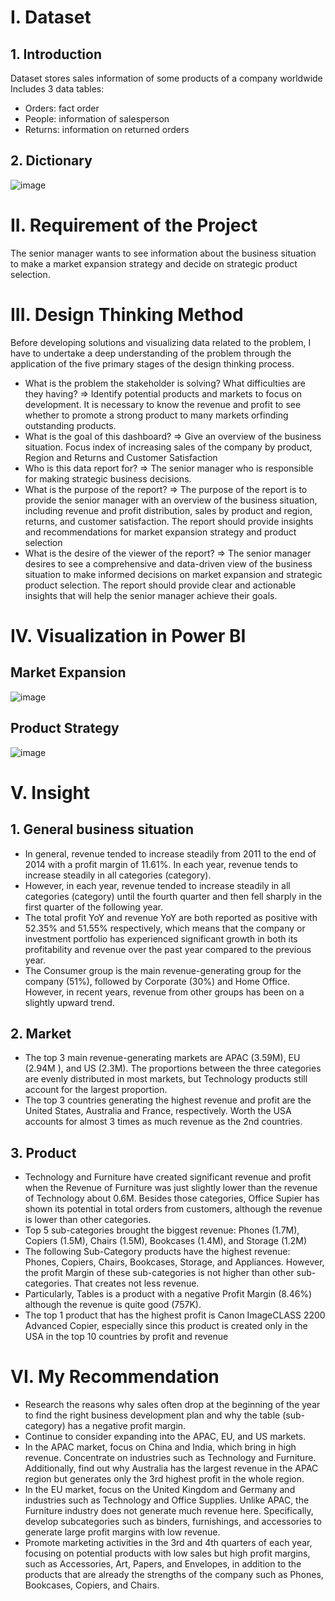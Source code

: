 # I. Dataset
## 1. Introduction
Dataset stores sales information of some products of a company worldwide
Includes 3 data tables:
- Orders: fact order
- People: information of salesperson
- Returns: information on returned orders
## 2. Dictionary
![image](https://github.com/DucAnh212/Global-Superstore-Strategic-Market-Expansion-Product-Selection/assets/151928789/7f86e211-921a-467a-aec8-1a6c756ba0ce)
# II. Requirement of the Project
The senior manager wants to see information about the business situation to make a market expansion strategy and decide on strategic product selection.
# III. Design Thinking Method
Before developing solutions and visualizing data related to the problem, I have to undertake a deep understanding of the problem through the application of the five primary stages of the design thinking process.
- What is the problem the stakeholder is solving? What difficulties are they having?
=> Identify potential products and markets to focus on development. It is necessary to know the revenue and profit to see whether to promote a strong product to many markets orfinding outstanding products.
- What is the goal of this dashboard?
=> Give an overview of the business situation. Focus index of increasing sales of the company by product, Region and Returns and Customer Satisfaction
- Who is this data report for?
=> The senior manager who is responsible for making strategic business decisions.
- What is the purpose of the report? 
=> The purpose of the report is to provide the senior manager with an overview of the business situation, including revenue and profit distribution, sales by product and region, returns, and customer satisfaction. The report should provide insights and recommendations for market expansion strategy and product selection
- What is the desire of the viewer of the report? 
=> The senior manager desires to see a comprehensive and data-driven view of the business situation to make informed decisions on market expansion and strategic product selection. The report should provide clear and actionable insights that will help the senior manager achieve their goals.
# IV. Visualization in Power BI
## Market Expansion
![image](https://github.com/DucAnh212/Global-Superstore-Strategic-Market-Expansion-Product-Selection/assets/151928789/959f7470-7481-4fef-b5d7-597f79be6c0a)
## Product Strategy
![image](https://github.com/DucAnh212/Global-Superstore-Strategic-Market-Expansion-Product-Selection/assets/151928789/042cd0ec-45ea-489f-b38e-10cdb86e2ed3)
# V. Insight
## 1. General business situation
- In general, revenue tended to increase steadily from 2011 to the end of 2014 with a profit margin of 11.61%. In each year, revenue tends to increase steadily in all categories (category).
- However, in each year, revenue tended to increase steadily in all categories (category) until the fourth quarter and then fell sharply in the first quarter of the following year.
- The total profit YoY and revenue YoY are both reported as positive with 52.35% and 51.55% respectively, which means that the company or investment portfolio has experienced significant growth in both its profitability and revenue over the past year compared to the previous year.
- The Consumer group is the main revenue-generating group for the company (51%), followed by Corporate (30%) and Home Office. However, in recent years, revenue from other groups has been on a slightly upward trend. 
## 2. Market
- The top 3 main revenue-generating markets are APAC (3.59M), EU (2.94M ), and US (2.3M). The proportions between the three categories are evenly distributed in most markets, but Technology products still account for the largest proportion.
- The top 3 countries generating the highest revenue and profit are the United States, Australia and France, respectively. Worth the USA accounts for almost 3 times as much revenue as the 2nd countries.
## 3. Product
- Technology and Furniture have created significant revenue and profit when the Revenue of Furniture was just slightly lower than the revenue of Technology about 0.6M. Besides those categories, Office Supier has shown its potential in total orders from customers, although the revenue is lower than other categories.
- Top 5 sub-categories brought the biggest revenue: Phones (1.7M), Copiers (1.5M), Chairs (1.5M), Bookcases (1.4M), and Storage (1.2M)
- The following Sub-Category products have the highest revenue:  Phones, Copiers, Chairs, Bookcases, Storage, and Appliances. However, the profit Margin of these sub-categories is not higher than other sub-categories. That creates not less revenue.
- Particularly, Tables is a product with a negative Profit Margin (8.46%) although the revenue is quite good (757K).
- The top 1 product that has the highest profit is Canon ImageCLASS 2200 Advanced Copier, especially since this product is created only in the USA in the top 10 countries by profit and revenue
# VI. My Recommendation
- Research the reasons why sales often drop at the beginning of the year to find the right business development plan and why the table (sub-category) has a negative profit margin.
- Continue to consider expanding into the APAC, EU, and US markets.
-   In the APAC market, focus on China and India, which bring in high revenue. Concentrate on industries such as Technology and Furniture. Additionally, find out why Australia has the largest revenue in the APAC region but generates only the 3rd highest profit in the whole region.
- In the EU market, focus on the United Kingdom and Germany and industries such as Technology and Office Supplies. Unlike APAC, the Furniture industry does not generate much revenue here. Specifically, develop subcategories such as binders, furnishings, and accessories to generate large profit margins with low revenue.
- Promote marketing activities in the 3rd and 4th quarters of each year, focusing on potential products with low sales but high profit margins, such as Accessories, Art, Papers, and Envelopes, in addition to the products that are already the strengths of the company such as Phones, Bookcases, Copiers, and Chairs.
